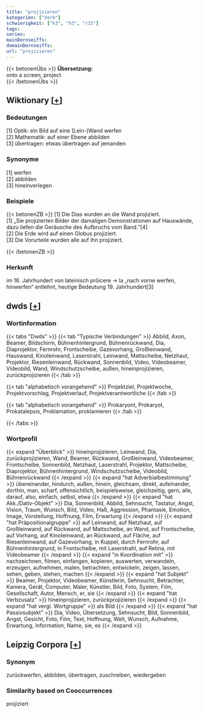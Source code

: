 ```yaml
---
title: "projizieren"
kategorien: ["Verb"]
schwierigkeit: ["k3", "h3", "r15"]
tags:
series:
mainDornseiffs:
domainDornseiffs:
url: "projizieren"
---
```


{{< betonenÜbs >}}
**Übersetzung:**  
onto a screen, project  
{{< /betonenÜbs >}}

## Wiktionary [[+](https://de.wiktionary.org/wiki/projizieren)]

### Bedeutungen
[1] Optik: ein Bild auf eine (Lein-)Wand werfen  
[2] Mathematik: auf einer Ebene abbilden  
[3] übertragen: etwas übertragen auf jemanden  

### Synonyme
[1] werfen  
[2] abbilden  
[3] hineinverlegen  

### Beispiele
{{< betonenZB >}}
[1] Die Dias wurden an die Wand projiziert.  
[1] „Sie projizierten Bilder der damaligen Demonstrationen auf Hauswände, dazu liefen die Geräusche des Aufbruchs vom Band.“[4]  
[2] Die Erde wird auf einen Globus projiziert.  
[3] Die Vorurteile wurden alle auf ihn projiziert.  

{{< /betonenZB >}}
### Herkunft
im 16. Jahrhundert von lateinisch prōicere → la „nach vorne werfen, hinwerfen“ entlehnt, heutige Bedeutung 19. Jahrhundert[3]  



## dwds [[+](https://www.dwds.de/wb/projizieren)]

### Wortinformation
{{< tabs "Dwds" >}}
{{< tab "Typische Verbindungen" >}}
Abbild, Axon, Beamer, Bildschirm, Bühnenhintergrund, Bühnenrückwand, Dia, Diaprojektor, Fernrohr, Frontscheibe, Gazevorhang, Großleinwand, Hauswand, Kinoleinwand, Laserstrahl, Leinwand, Mattscheibe, Netzhaut, Projektor, Riesenleinwand, Rückwand, Sonnenbild, Video, Videobeamer, Videobild, Wand, Windschutzscheibe, außen, hineinprojizieren, zurückprojizieren
{{< /tab >}}

{{< tab "alphabetisch vorangehend" >}}
Projektziel, Projektwoche, Projektvorschlag, Projektverlauf, Projektverantwortliche
{{< /tab >}}

{{< tab "alphabetisch vorangehend" >}}
Prokaryont, Prokaryot, Prokatalepsis, Proklamation, proklamieren
{{< /tab >}}

{{< /tabs >}}

### Wortprofil
{{< expand "Überblick" >}} hineinprojizieren, Leinwand, Dia, zurückprojizieren, Wand, Beamer, Rückwand, Großleinwand, Videobeamer, Frontscheibe, Sonnenbild, Netzhaut, Laserstrahl, Projektor, Mattscheibe, Diaprojektor, Bühnenhintergrund, Windschutzscheibe, Videobild, Bühnenrückwand {{< /expand >}}
{{< expand "hat Adverbialbestimmung" >}} übereinander, hindurch, außen, hinein, gleichsam, direkt, aufeinander, dorthin, man, scharf, offensichtlich, beispielsweise, gleichzeitig, gern, alle, darauf, also, einfach, selbst, etwa {{< /expand >}}
{{< expand "hat Akk./Dativ-Objekt" >}} Dia, Sonnenbild, Abbild, Sehnsucht, Tastatur, Angst, Vision, Traum, Wunsch, Bild, Video, Haß, Aggression, Phantasie, Emotion, Image, Vorstellung, Hoffnung, Film, Erwartung {{< /expand >}}
{{< expand "hat Präpositionalgruppe" >}} auf Leinwand, auf Netzhaut, auf Großleinwand, auf Rückwand, auf Mattscheibe, an Wand, auf Frontscheibe, auf Vorhang, auf Kinoleinwand, an Rückwand, auf Fläche, auf Riesenleinwand, auf Gazevorhang, in Kuppel, durch Fernrohr, auf Bühnenhintergrund, in Frontscheibe, mit Laserstrahl, auf Retina, mit Videobeamer {{< /expand >}}
{{< expand "in Koordination mit" >}} nachzeichnen, filmen, einfangen, kopieren, auswerten, verwandeln, erzeugen, aufnehmen, malen, betrachten, entwickeln, zeigen, lassen, sehen, geben, stehen, machen {{< /expand >}}
{{< expand "hat Subjekt" >}} Beamer, Projektor, Videobeamer, Künstlerin, Sehnsucht, Betrachter, Kamera, Gerät, Computer, Maler, Künstler, Bild, Foto, System, Film, Gesellschaft, Autor, Mensch, er, sie {{< /expand >}}
{{< expand "hat Verbzusatz" >}} hineinprojizieren, zurückprojizieren {{< /expand >}}
{{< expand "hat vergl. Wortgruppe" >}} als Bild {{< /expand >}}
{{< expand "hat Passivsubjekt" >}} Dia, Video, Übersetzung, Sehnsucht, Bild, Sonnenbild, Angst, Gesicht, Foto, Film, Text, Hoffnung, Welt, Wunsch, Aufnahme, Erwartung, Information, Name, sie, es {{< /expand >}}

## Leipzig Corpora [[+](https://corpora.uni-leipzig.de/en/res?word=projizieren&corpusId=deu_newscrawl-public_2018)]


### Synonym
zurückwerfen, abbilden, übertragen, zuschreiben, wiedergeben


### Similarity based on Cooccurrences
projiziert

